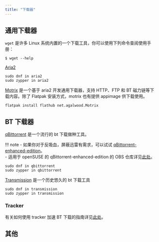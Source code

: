 ```yaml
---
title: "下载器"
---
```


## 通用下载器

`wget` 是许多 Linux 系统内置的一个下载工具，你可以使用下列命令查阅使用手册：

```
$ wget --help
```

[Aria2](https://aria2.github.io/)

```
sudo dnf in aria2
sudo zypper in aria2
```

[Motrix](https://motrix.app/) 是一个基于 aria2 开发通用下载器，支持 HTTP、FTP 和 BT 磁力链等下载内容。除了 Flatpak 安装方式，motrix 也有提供 appimage 供下载使用。

```
flatpak install flathub net.agalwood.Motrix
```

## BT 下载器

[qBittorrent](https://www.qbittorrent.org/) 是一个流行的 bt 下载做种工具。

!!! note
    - 如果你对于反吸血，屏蔽迅雷有需求，可以试试 [qBittorrent-enhanced-edition](https://github.com/c0re100/qBittorrent-Enhanced-Edition/releases)。  
    - 适用于 openSUSE 的 qBittorrent-enhanced-edition 的 OBS 仓库详见[此处](https://build.opensuse.org/package/show/home:opensuse_zh/qBittorrent-Enhanced-Edition)。

```
sudo dnf in qbittorrent
sudo zypper in qbittorrent
```

[Transmission](https://transmissionbt.com/) 是一个历史悠久的 bt 下载工具

```
sudo dnf in transmission
sudo zypper in transmission
```

### Tracker

有关如何使用 tracker 加速 BT 下载的指南详见[此处](https://trackerslist.com/)。

## 其他